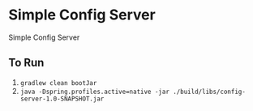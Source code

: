 # Simple Config Server

Simple Config Server

## To Run

1. `gradlew clean bootJar`
2. `java -Dspring.profiles.active=native -jar ./build/libs/config-server-1.0-SNAPSHOT.jar`
